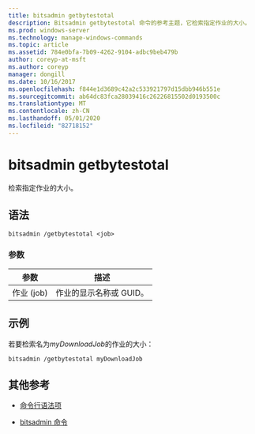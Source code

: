 ```yaml
---
title: bitsadmin getbytestotal
description: Bitsadmin getbytestotal 命令的参考主题，它检索指定作业的大小。
ms.prod: windows-server
ms.technology: manage-windows-commands
ms.topic: article
ms.assetid: 784e0bfa-7b09-4262-9104-adbc9beb479b
author: coreyp-at-msft
ms.author: coreyp
manager: dongill
ms.date: 10/16/2017
ms.openlocfilehash: f844e1d3689c42a2c533921797d15dbb946b551e
ms.sourcegitcommit: ab64dc83fca28039416c26226815502d0193500c
ms.translationtype: MT
ms.contentlocale: zh-CN
ms.lasthandoff: 05/01/2020
ms.locfileid: "82718152"
---
```

# <a name="bitsadmin-getbytestotal"></a>bitsadmin getbytestotal

检索指定作业的大小。

## <a name="syntax"></a>语法

```
bitsadmin /getbytestotal <job>
```

### <a name="parameters"></a>参数

| 参数 | 描述 |
| -------------- | -------------- |
| 作业 (job) | 作业的显示名称或 GUID。 |

## <a name="examples"></a>示例

若要检索名为*myDownloadJob*的作业的大小：

```
bitsadmin /getbytestotal myDownloadJob
```

## <a name="additional-references"></a>其他参考

- [命令行语法项](command-line-syntax-key.md)

- [bitsadmin 命令](bitsadmin.md)

